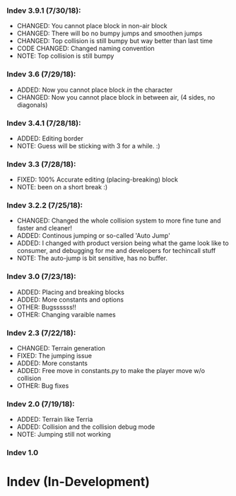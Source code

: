 ### Indev 3.9.1 (7/30/18):
  * CHANGED: You cannot place block in non-air block
  * CHANGED: There will bo no bumpy jumps and smoothen jumps
  * CHANGED: Top collision is still bumpy but way better than last time
  * CODE CHANGED: Changed naming convention
  * NOTE: Top collision is still bumpy

### Indev 3.6 (7/29/18):
  * ADDED: Now you cannot place block *in* the character
  * CHANGED: Now you cannot place block in between air, (4 sides, no diagonals)

### Indev 3.4.1 (7/28/18):
  * ADDED: Editing border
  * NOTE: Guess will be sticking with 3 for a while. :)

### Indev 3.3 (7/28/18):
  * FIXED: 100% Accurate editing (placing-breaking) block
  * NOTE: been on a short break :)

### Indev 3.2.2 (7/25/18):
  * CHANGED: Changed the whole collision system to more fine tune and faster and cleaner!
  * ADDED: Continous jumping or so-called 'Auto Jump'
  * ADDED: I changed with product version being what the game look like to consumer, and debugging for me and developers for techincall              stuff
  * NOTE: The auto-jump is bit sensitive, has no buffer.

### Indev 3.0 (7/23/18):
  * ADDED: Placing and breaking blocks
  * ADDED: More constants and options
  * OTHER: Bugssssss!!
  * OTHER: Changing varaible names

### Indev 2.3 (7/22/18):
  * CHANGED: Terrain generation
  * FIXED: The jumping issue
  * ADDED: More constants
  * ADDED: Free move in constants.py to make the player move w/o collision
  * OTHER: Bug fixes

### Indev 2.0 (7/19/18):
  * ADDED: Terrain like Terria
  * ADDED: Collision and the collision debug mode
  * NOTE: Jumping still not working

### Indev 1.0

# Indev (In-Development)
